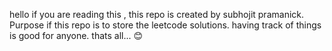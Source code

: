 hello if you are reading this ,
this repo is created by subhojit pramanick.
Purpose if this repo is to store the leetcode solutions.
having track of things is good for anyone.
thats all...
😊
